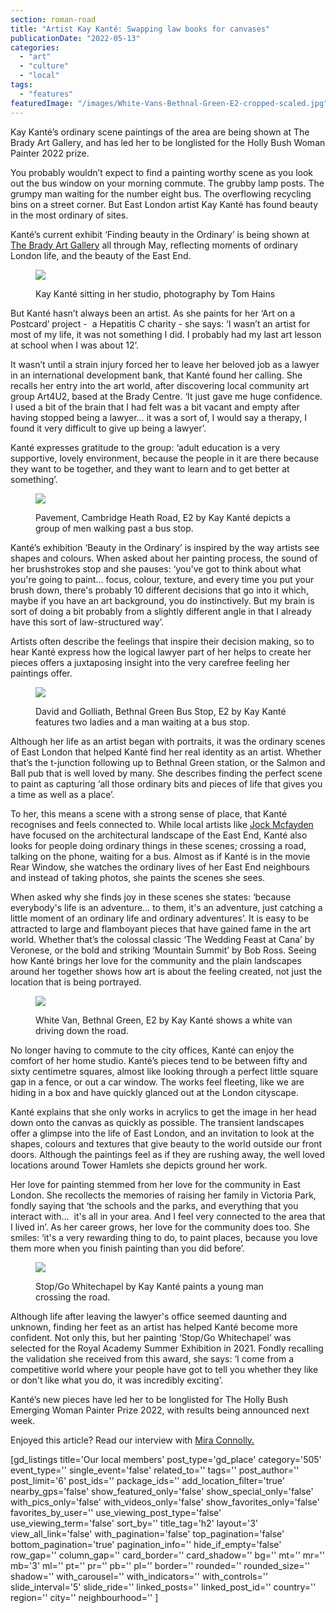 ```yaml
---
section: roman-road
title: "Artist Kay Kanté: Swapping law books for canvases"
publicationDate: "2022-05-13"
categories: 
  - "art"
  - "culture"
  - "local"
tags: 
  - "features"
featuredImage: "/images/White-Vans-Bethnal-Green-E2-cropped-scaled.jpg"
---
```


Kay Kanté’s ordinary scene paintings of the area are being shown at The Brady Art Gallery, and has led her to be longlisted for the Holly Bush Woman Painter 2022 prize.

You probably wouldn’t expect to find a painting worthy scene as you look out the bus window on your morning commute. The grubby lamp posts. The grumpy man waiting for the number eight bus. The overflowing recycling bins on a street corner. But East London artist Kay Kanté has found beauty in the most ordinary of sites.

Kanté’s current exhibit ‘Finding beauty in the Ordinary’ is being shown at [The Brady Art Gallery](https://romanroadlondon.com/events/art-exhibition-brady-gallery/) all through May, reflecting moments of ordinary London life, and the beauty of the East End. 

<figure>

![](/images/kay-kante-1024x683.jpg)

<figcaption>

Kay Kanté sitting in her studio, photography by Tom Hains

</figcaption>

</figure>

But Kanté hasn’t always been an artist. As she paints for her ‘Art on a Postcard’ project -  a Hepatitis C charity - she says: ‘I wasn’t an artist for most of my life, it was not something I did. I probably had my last art lesson at school when I was about 12’.

It wasn’t until a strain injury forced her to leave her beloved job as a lawyer in an international development bank, that Kanté found her calling. She recalls her entry into the art world, after discovering local community art group Art4U2, based at the Brady Centre. ‘It just gave me huge confidence. I used a bit of the brain that I had felt was a bit vacant and empty after having stopped being a lawyer… it was a sort of, I would say a therapy, I found it very difficult to give up being a lawyer’. 

Kanté expresses gratitude to the group: ‘adult education is a very supportive, lovely environment, because the people in it are there because they want to be together, and they want to learn and to get better at something’.

<figure>

![](/images/pavement-kay-kante-2-1024x515.jpg)

<figcaption>

Pavement, Cambridge Heath Road, E2 by Kay Kanté depicts a group of men walking past a bus stop.

</figcaption>

</figure>

Kanté’s exhibition ‘Beauty in the Ordinary’ is inspired by the way artists see shapes and colours. When asked about her painting process, the sound of her brushstrokes stop and she pauses: ‘you've got to think about what you're going to paint... focus, colour, texture, and every time you put your brush down, there's probably 10 different decisions that go into it which, maybe if you have an art background, you do instinctively. But my brain is sort of doing a bit probably from a slightly different angle in that I already have this sort of law-structured way’.

Artists often describe the feelings that inspire their decision making, so to hear Kanté express how the logical lawyer part of her helps to create her pieces offers a juxtaposing insight into the very carefree feeling her paintings offer.

<figure>

![](/images/bust-stop-kay-kante-2-1024x999.jpg)

<figcaption>

David and Golliath, Bethnal Green Bus Stop, E2 by Kay Kanté features two ladies and a man waiting at a bus stop.

</figcaption>

</figure>

Although her life as an artist began with portraits, it was the ordinary scenes of East London that helped Kanté find her real identity as an artist. Whether that’s the t-junction following up to Bethnal Green station, or the Salmon and Ball pub that is well loved by many. She describes finding the perfect scene to paint as capturing ‘all those ordinary bits and pieces of life that gives you a time as well as a place’. 

To her, this means a scene with a strong sense of place, that Kanté recognises and feels connected to. While local artists like [Jock Mcfayden](https://romanroadlondon.com/jock-mcfadyen-artist-east-london/) have focused on the architectural landscape of the East End, Kanté also looks for people doing ordinary things in these scenes; crossing a road, talking on the phone, waiting for a bus. Almost as if Kanté is in the movie Rear Window, she watches the ordinary lives of her East End neighbours and instead of taking photos, she paints the scenes she sees.

When asked why she finds joy in these scenes she states: ‘because everybody's life is an adventure… to them, it's an adventure, just catching a little moment of an ordinary life and ordinary adventures’. It is easy to be attracted to large and flamboyant pieces that have gained fame in the art world. Whether that’s the colossal classic ‘The Wedding Feast at Cana’ by Veronese, or the bold and striking ‘Mountain Summit’ by Bob Ross. Seeing how Kanté brings her love for the community and the plain landscapes around her together shows how art is about the feeling created, not just the location that is being portrayed.

<figure>

![](/images/white-vans-kay-kante-square-1024x1023.jpg)

<figcaption>

White Van, Bethnal Green, E2 by Kay Kanté shows a white van driving down the road.

</figcaption>

</figure>

No longer having to commute to the city offices, Kanté can enjoy the comfort of her home studio. Kanté’s pieces tend to be between fifty and sixty centimetre squares, almost like looking through a perfect little square gap in a fence, or out a car window. The works feel fleeting, like we are hiding in a box and have quickly glanced out at the London cityscape. 

Kanté explains that she only works in acrylics to get the image in her head down onto the canvas as quickly as possible. The transient landscapes offer a glimpse into the life of East London, and an invitation to look at the shapes, colours and textures that give beauty to the world outside our front doors. Although the paintings feel as if they are rushing away, the well loved locations around Tower Hamlets she depicts ground her work. 

Her love for painting stemmed from her love for the community in East London. She recollects the memories of raising her family in Victoria Park, fondly saying that ‘the schools and the parks, and everything that you interact with…  it's all in your area. And I feel very connected to the area that I lived in’. As her career grows, her love for the community does too. She smiles: ‘it's a very rewarding thing to do, to paint places, because you love them more when you finish painting than you did before’.

<figure>

![](/images/whitechapel-kay-kante-1024x1493.jpg)

<figcaption>

Stop/Go Whitechapel by Kay Kanté paints a young man crossing the road.

</figcaption>

</figure>

Although life after leaving the lawyer's office seemed daunting and unknown, finding her feet as an artist has helped Kanté become more confident. Not only this, but her painting ‘Stop/Go Whitechapel’ was selected for the Royal Academy Summer Exhibition in 2021. Fondly recalling the validation she received from this award, she says: ‘I come from a competitive world where your people have got to tell you whether they like or don't like what you do, it was incredibly exciting’. 

Kanté’s new pieces have led her to be longlisted for The Holly Bush Emerging Woman Painter Prize 2022, with results being announced next week. 

Enjoyed this article? Read our interview with [Mira Connolly.](https://romanroadlondon.com/mira-connolly-artist-east-london/)

\[gd\_listings title='Our local members' post\_type='gd\_place' category='505' event\_type='' single\_event='false' related\_to='' tags='' post\_author='' post\_limit='6' post\_ids='' package\_ids='' add\_location\_filter='true' nearby\_gps='false' show\_featured\_only='false' show\_special\_only='false' with\_pics\_only='false' with\_videos\_only='false' show\_favorites\_only='false' favorites\_by\_user='' use\_viewing\_post\_type='false' use\_viewing\_term='false' sort\_by='' title\_tag='h2' layout='3' view\_all\_link='false' with\_pagination='false' top\_pagination='false' bottom\_pagination='true' pagination\_info='' hide\_if\_empty='false' row\_gap='' column\_gap='' card\_border='' card\_shadow='' bg='' mt='' mr='' mb='3' ml='' pt='' pr='' pb='' pl='' border='' rounded='' rounded\_size='' shadow='' with\_carousel='' with\_indicators='' with\_controls='' slide\_interval='5' slide\_ride='' linked\_posts='' linked\_post\_id='' country='' region='' city='' neighbourhood='' \]
